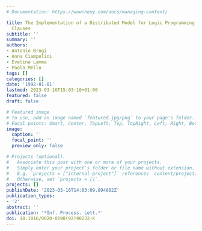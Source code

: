 ```yaml
---
# Documentation: https://wowchemy.com/docs/managing-content/

title: The Implementation of a Distributed Model for Logic Programming Based on Multiple-Headed
  Clauses
subtitle: ''
summary: ''
authors:
- Antonio Brogi
- Anna Ciampolini
- Evelina Lamma
- Paola Mello
tags: []
categories: []
date: '1992-01-01'
lastmod: 2023-03-16T15:03:10+01:00
featured: false
draft: false

# Featured image
# To use, add an image named `featured.jpg/png` to your page's folder.
# Focal points: Smart, Center, TopLeft, Top, TopRight, Left, Right, BottomLeft, Bottom, BottomRight.
image:
  caption: ''
  focal_point: ''
  preview_only: false

# Projects (optional).
#   Associate this post with one or more of your projects.
#   Simply enter your project's folder or file name without extension.
#   E.g. `projects = ["internal-project"]` references `content/project/deep-learning/index.md`.
#   Otherwise, set `projects = []`.
projects: []
publishDate: '2023-03-16T14:03:09.894802Z'
publication_types:
- '2'
abstract: ''
publication: '*Inf. Process. Lett.*'
doi: 10.1016/0020-0190(92)90232-K
---
```

